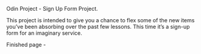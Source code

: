 Odin Project - Sign Up Form Project. 

This project is intended to give you a chance to flex some of the new items you’ve been absorbing over the past few lessons. This time it’s a sign-up form for an imaginary service.

Finished page - 